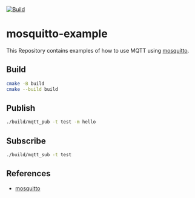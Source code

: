[![Build](https://github.com/falk-werner/mosquitto-example/actions/workflows/build.yml/badge.svg)](https://github.com/falk-werner/mosquitto-example/actions/workflows/build.yml)

# mosquitto-example

This Repository contains examples of how to use MQTT using [mosquitto](https://mosquitto.org/).

## Build

```bash
cmake -B build
cmake --build build
```

## Publish

```bash
./build/mqtt_pub -t test -m hello
```

## Subscribe

```bash
./build/mqtt_sub -t test
```

## References

- [mosquitto](https://mosquitto.org/)
